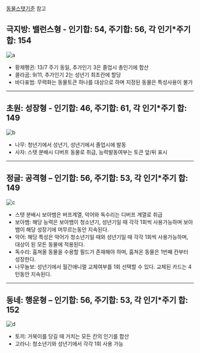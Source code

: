 #

[동물스탯기준](동물스탯기준.md) 참고

## 극지방: 밸런스형 - 인기합: 54, 주기합: 56, 각 인기*주기 합: 154

![a](표/a.PNG)

- 황제펭귄: 13/7 주기 동일, 추가인기 3은 졸업시 총인기에 합산
- 콜라곰: 9/11, 추가인기 2는 성년기 최초칸에 할당
- 바다표범: 무력화는 동물토큰 하나를 대상으로 하며 지정된 동물은 특성사용이 불가

---

## 초원: 성장형 - 인기합: 46, 주기합: 61, 각 인기*주기 합: 149

![b](표/b.PNG)

- 나무: 청년기에서 성년기, 성년기에서 졸업시에 발동
- 사자: 스탯 분배시 디버프 동물로 취급, 능력발동여부는 토큰 앞/뒤 표시

---

## 정글: 공격형 – 인기합: 56, 주기합: 53, 각 인기*주기 합: 149

![c](표/c.PNG)

- 스탯 분배시 보아뱀은 버프계열, 악어와 독수리는 디버프 계열로 취급
- 보아뱀: 해당 능력은 보아뱀이 청소년기, 성년기일 때 각각 1회씩 사용가능하며 보아뱀이 해당 성장기에 머무르는동안 지속된다.
- 악어: 해당 특성은 악어가 청소년기일 때와 성년기일 때 각각 1회씩 사용가능하며, 대상이 된 모든 동물에 적용된다. 
- 독수리: 훔쳐올 동물을 수용할 필드가 존재해야 하며, 훔쳐온 동물은 1번째 칸부터 성장한다.
- 나무늘보: 성년기에서 월간애니멀 교체여부를 1회 선택할 수 있다. 교체된 카드는 4턴동안 지속된다.

---

## 동네: 행운형 – 인기합: 56, 주기합: 53, 각 인기*주기 합: 152

![d](표/d.PNG)

- 토끼: 거북이를 당길 때 거치는 모든 칸의 인기를 합산
- 고라니: 청소년기와 성년기에서 각각 1회 사용 가능
